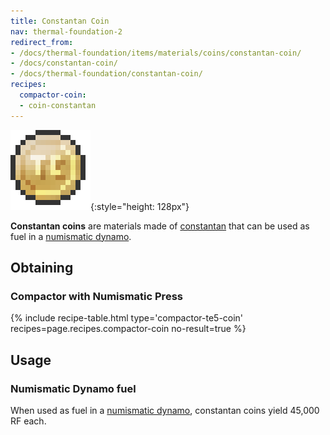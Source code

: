 ```yaml
---
title: Constantan Coin
nav: thermal-foundation-2
redirect_from:
- /docs/thermal-foundation/items/materials/coins/constantan-coin/
- /docs/constantan-coin/
- /docs/thermal-foundation/constantan-coin/
recipes:
  compactor-coin:
  - coin-constantan
---
```


![Constantan coin](/assets/images/thermal-foundation/coin-constantan.png){:style="height: 128px"}


**Constantan coins** are materials made of [constantan](/docs/thermal-foundation-2/constantan-ingot/)
that can be used as fuel in a [numismatic dynamo](/docs/thermal-expansion/numismatic-dynamo/).


Obtaining
---------

### Compactor with Numismatic Press
{% include recipe-table.html type='compactor-te5-coin' recipes=page.recipes.compactor-coin no-result=true %}


Usage
-----

### Numismatic Dynamo fuel
When used as fuel in a [numismatic dynamo](/docs/thermal-expansion/numismatic-dynamo/), constantan
coins yield 45,000 RF each.
